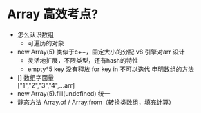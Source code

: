 # Array 高效考点?

- 怎么认识数组
    - 可遍历的对象
- new Array(5) 
    类似于c++，固定大小的分配 v8 引擎对arr 设计
    - 灵活地扩展，不限类型，还有hash的特性
    - empty*5 key 没有释放 for key in 不可以迭代
申明数组的方法
- [] 数组字面量  
    ["1","2","3","4",...arr]
- new Array(5).fill(undefined) 统一
- 静态方法 Array.of / Array.from（转换类数组，填充计算） 